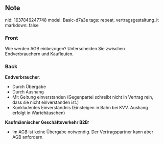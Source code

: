 ## Note
nid: 1637846247748
model: Basic-d7a3e
tags: repeat, vertragsgestaltung_it
markdown: false

### Front
Wie werden AGB einbezogen? Unterscheiden Sie zwischen Endverbrauchern und Kaufleuten.

### Back
<div><b>Endverbraucher</b>:</div><div><ul><li>Durch Übergabe</li><li>Durch Aushang</li><li>Mit Geltung einverstanden (Gegenpartei schreibt nicht in Vertrag rein, dass sie nicht einverstanden ist.)</li><li>Konkludentes Einverständnis (Einsteigen in Bahn bei KVV. Aushang erfolgt in Wartehäuschen)</li></ul></div><div><b>Kaufmännischer Geschäftsverkehr B2B:</b></div><div><ul><li>Im AGB ist keine Übergabe notwendig. Der Vertragspartner kann aber AGB anfordern.</li></ul></div>
